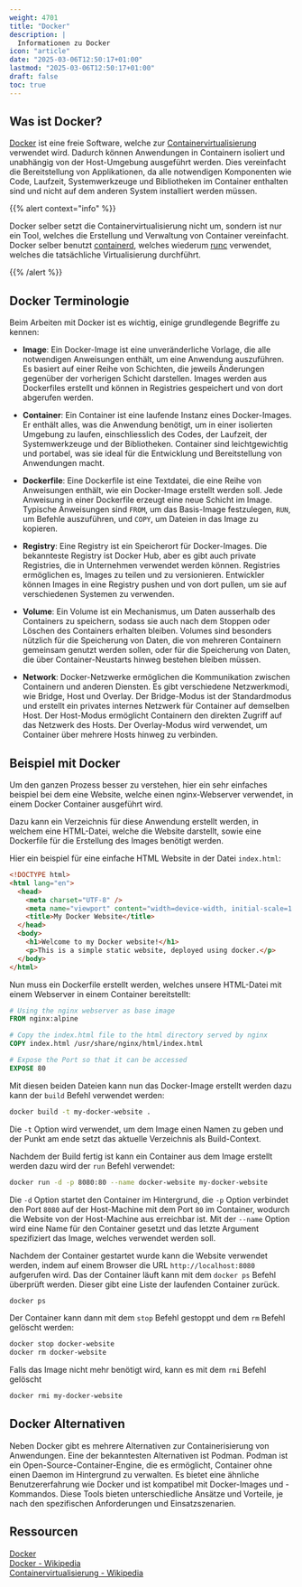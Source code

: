 ```yaml
---
weight: 4701
title: "Docker"
description: |
  Informationen zu Docker
icon: "article"
date: "2025-03-06T12:50:17+01:00"
lastmod: "2025-03-06T12:50:17+01:00"
draft: false
toc: true
---
```


## Was ist Docker?

[Docker][docker] ist eine freie Software, welche zur
[Containervirtualisierung][containervirtualisation-wiki] verwendet wird. Dadurch
können Anwendungen in Containern isoliert und unabhängig von der Host-Umgebung
ausgeführt werden. Dies vereinfacht die Bereitstellung von Applikationen, da
alle notwendigen Komponenten wie Code, Laufzeit, Systemwerkzeuge und
Bibliotheken im Container enthalten sind und nicht auf dem anderen System
installiert werden müssen.

{{% alert context="info" %}}

Docker selber setzt die Containervirtualisierung nicht um, sondern ist nur ein
Tool, welches die Erstellung und Verwaltung von Container vereinfacht.  
Docker selber benutzt [containerd][containerd], welches wiederum [runc][runc]
verwendet, welches die tatsächliche Virtualisierung durchführt.

{{% /alert %}}

## Docker Terminologie

Beim Arbeiten mit Docker ist es wichtig, einige grundlegende Begriffe zu kennen:

- **Image**: Ein Docker-Image ist eine unveränderliche Vorlage, die alle
  notwendigen Anweisungen enthält, um eine Anwendung auszuführen. Es basiert
  auf einer Reihe von Schichten, die jeweils Änderungen gegenüber der vorherigen
  Schicht darstellen. Images werden aus Dockerfiles erstellt und können in
  Registries gespeichert und von dort abgerufen werden.

- **Container**: Ein Container ist eine laufende Instanz eines Docker-Images.
  Er enthält alles, was die Anwendung benötigt, um in einer isolierten Umgebung
  zu laufen, einschliesslich des Codes, der Laufzeit, der Systemwerkzeuge und
  der Bibliotheken. Container sind leichtgewichtig und portabel, was sie ideal
  für die Entwicklung und Bereitstellung von Anwendungen macht.

- **Dockerfile**: Eine Dockerfile ist eine Textdatei, die eine Reihe von
  Anweisungen enthält, wie ein Docker-Image erstellt werden soll. Jede
  Anweisung in einer Dockerfile erzeugt eine neue Schicht im Image. Typische
  Anweisungen sind `FROM`, um das Basis-Image festzulegen, `RUN`, um Befehle
  auszuführen, und `COPY`, um Dateien in das Image zu kopieren.

- **Registry**: Eine Registry ist ein Speicherort für Docker-Images. Die
  bekannteste Registry ist Docker Hub, aber es gibt auch private Registries,
  die in Unternehmen verwendet werden können. Registries ermöglichen es,
  Images zu teilen und zu versionieren. Entwickler können Images in eine
  Registry pushen und von dort pullen, um sie auf verschiedenen Systemen zu
  verwenden.

- **Volume**: Ein Volume ist ein Mechanismus, um Daten ausserhalb des
  Containers zu speichern, sodass sie auch nach dem Stoppen oder Löschen des
  Containers erhalten bleiben. Volumes sind besonders nützlich für die
  Speicherung von Daten, die von mehreren Containern gemeinsam genutzt werden
  sollen, oder für die Speicherung von Daten, die über Container-Neustarts
  hinweg bestehen bleiben müssen.

- **Network**: Docker-Netzwerke ermöglichen die Kommunikation zwischen
  Containern und anderen Diensten. Es gibt verschiedene Netzwerkmodi, wie
  Bridge, Host und Overlay. Der Bridge-Modus ist der Standardmodus und
  erstellt ein privates internes Netzwerk für Container auf demselben Host.
  Der Host-Modus ermöglicht Containern den direkten Zugriff auf das Netzwerk des
  Hosts. Der Overlay-Modus wird verwendet, um Container über mehrere Hosts
  hinweg zu verbinden.

## Beispiel mit Docker

Um den ganzen Prozess besser zu verstehen, hier ein sehr einfaches beispiel
bei dem eine Website, welche einen nginx-Webserver verwendet, in einem Docker
Container ausgeführt wird.

Dazu kann ein Verzeichnis für diese Anwendung erstellt werden, in welchem eine
HTML-Datei, welche die Website darstellt, sowie eine Dockerfile für die
Erstellung des Images benötigt werden.

Hier ein beispiel für eine einfache HTML Website in der Datei `index.html`:

```html
<!DOCTYPE html>
<html lang="en">
  <head>
    <meta charset="UTF-8" />
    <meta name="viewport" content="width=device-width, initial-scale=1.0" />
    <title>My Docker Website</title>
  </head>
  <body>
    <h1>Welcome to my Docker website!</h1>
    <p>This is a simple static website, deployed using docker.</p>
  </body>
</html>
```

Nun muss ein Dockerfile erstellt werden, welches unsere HTML-Datei mit einem
Webserver in einem Container bereitstellt:

```Dockerfile
# Using the nginx webserver as base image
FROM nginx:alpine

# Copy the index.html file to the html directory served by nginx
COPY index.html /usr/share/nginx/html/index.html

# Expose the Port so that it can be accessed
EXPOSE 80
```

Mit diesen beiden Dateien kann nun das Docker-Image erstellt werden dazu kann
der `build` Befehl verwendet werden:

```bash
docker build -t my-docker-website .
```

Die `-t` Option wird verwendet, um dem Image einen Namen zu geben und der Punkt
am ende setzt das aktuelle Verzeichnis als Build-Context.

Nachdem der Build fertig ist kann ein Container aus dem Image erstellt werden
dazu wird der `run` Befehl verwendet:

```bash
docker run -d -p 8080:80 --name docker-website my-docker-website
```

Die `-d` Option startet den Container im Hintergrund, die `-p` Option verbindet
den Port `8080` auf der Host-Machine mit dem Port `80` im Container, wodurch die
Website von der Host-Machine aus erreichbar ist. Mit der `--name` Option wird
eine Name für den Container gesetzt und das letzte Argument spezifiziert das
Image, welches verwendet werden soll.

Nachdem der Container gestartet wurde kann die Website verwendet werden, indem
auf einem Browser die URL `http://localhost:8080` aufgerufen wird. Das der
Container läuft kann mit dem `docker ps` Befehl überprüft werden. Dieser gibt
eine Liste der laufenden Container zurück.

```bash
docker ps
```

Der Container kann dann mit dem `stop` Befehl gestoppt und dem `rm` Befehl
gelöscht werden:

```bash
docker stop docker-website
docker rm docker-website
```

Falls das Image nicht mehr benötigt wird, kann es mit dem `rmi` Befehl gelöscht

```bash
docker rmi my-docker-website
```

## Docker Alternativen

Neben Docker gibt es mehrere Alternativen zur Containerisierung von
Anwendungen. Eine der bekanntesten Alternativen ist Podman. Podman ist ein
Open-Source-Container-Engine, die es ermöglicht, Container ohne einen Daemon
im Hintergrund zu verwalten. Es bietet eine ähnliche Benutzererfahrung wie
Docker und ist kompatibel mit Docker-Images und -Kommandos. Diese Tools bieten
unterschiedliche Ansätze und Vorteile, je nach den
spezifischen Anforderungen und Einsatzszenarien.

## Ressourcen

[Docker][docker]  
[Docker - Wikipedia][docker-wiki]  
[Containervirtualisierung - Wikipedia][containervirtualisation-wiki]

[docker]: https://www.docker.com/
[containerd]: https://containerd.io/
[runc]: https://github.com/opencontainers/runc
[docker-wiki]: https://de.wikipedia.org/wiki/Docker_(Software)
[containervirtualisation-wiki]: https://de.wikipedia.org/wiki/Containervirtualisierung

